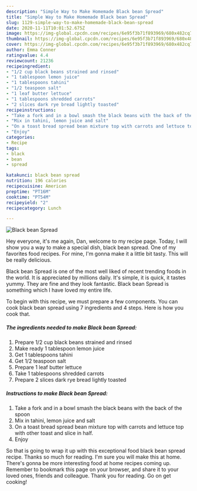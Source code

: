 ```yaml
---
description: "Simple Way to Make Homemade Black bean Spread"
title: "Simple Way to Make Homemade Black bean Spread"
slug: 1129-simple-way-to-make-homemade-black-bean-spread
date: 2020-11-11T10:01:52.675Z
image: https://img-global.cpcdn.com/recipes/6e95f3b71f893969/680x482cq70/black-bean-spread-recipe-main-photo.jpg
thumbnail: https://img-global.cpcdn.com/recipes/6e95f3b71f893969/680x482cq70/black-bean-spread-recipe-main-photo.jpg
cover: https://img-global.cpcdn.com/recipes/6e95f3b71f893969/680x482cq70/black-bean-spread-recipe-main-photo.jpg
author: Emma Conner
ratingvalue: 4.4
reviewcount: 21236
recipeingredient:
- "1/2 cup black beans strained and rinsed"
- "1 tablespoon lemon juice"
- "1 tablespoons tahini"
- "1/2 teaspoon salt"
- "1 leaf butter lettuce"
- "1 tablespoons shredded carrots"
- "2 slices dark rye bread lightly toasted"
recipeinstructions:
- "Take a fork and in a bowl smash the black beans with the back of the spoon"
- "Mix in tahini, lemon juice and salt"
- "On a toast bread spread bean mixture top with carrots and lettuce top with other toast and slice in half."
- "Enjoy"
categories:
- Recipe
tags:
- black
- bean
- spread

katakunci: black bean spread 
nutrition: 196 calories
recipecuisine: American
preptime: "PT16M"
cooktime: "PT54M"
recipeyield: "2"
recipecategory: Lunch

---
```



![Black bean Spread](https://img-global.cpcdn.com/recipes/6e95f3b71f893969/680x482cq70/black-bean-spread-recipe-main-photo.jpg)

Hey everyone, it's me again, Dan, welcome to my recipe page. Today, I will show you a way to make a special dish, black bean spread. One of my favorites food recipes. For mine, I'm gonna make it a little bit tasty. This will be really delicious.



Black bean Spread is one of the most well liked of recent trending foods in the world. It is appreciated by millions daily. It's simple, it is quick, it tastes yummy. They are fine and they look fantastic. Black bean Spread is something which I have loved my entire life.


To begin with this recipe, we must prepare a few components. You can cook black bean spread using 7 ingredients and 4 steps. Here is how you cook that.

<!--inarticleads1-->

##### The ingredients needed to make Black bean Spread:

1. Prepare 1/2 cup black beans strained and rinsed
1. Make ready 1 tablespoon lemon juice
1. Get 1 tablespoons tahini
1. Get 1/2 teaspoon salt
1. Prepare 1 leaf butter lettuce
1. Take 1 tablespoons shredded carrots
1. Prepare 2 slices dark rye bread lightly toasted




<!--inarticleads2-->

##### Instructions to make Black bean Spread:

1. Take a fork and in a bowl smash the black beans with the back of the spoon
1. Mix in tahini, lemon juice and salt
1. On a toast bread spread bean mixture top with carrots and lettuce top with other toast and slice in half.
1. Enjoy




So that is going to wrap it up with this exceptional food black bean spread recipe. Thanks so much for reading. I'm sure you will make this at home. There's gonna be more interesting food at home recipes coming up. Remember to bookmark this page on your browser, and share it to your loved ones, friends and colleague. Thank you for reading. Go on get cooking!

